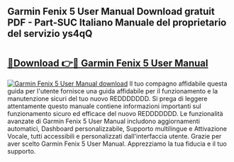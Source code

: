 ## Garmin Fenix 5 User Manual Download gratuit PDF - Part-SUC Italiano Manuale del proprietario del servizio ys4qQ

# <h2><a href="http://df9bmsw.blite.top/?on=Garmin+Fenix+5+User+Manual">🔗Download 👉🔴 Garmin Fenix 5 User Manual</a></h2>

[![Garmin Fenix 5 User Manual download](https://i.imgur.com/lujVjoI.png)](http://df9bmsw.blite.top/?on=Garmin+Fenix+5+User+Manual)
Il tuo compagno affidabile questa guida per l'utente fornisce una guida affidabile per il funzionamento e la manutenzione sicuri del tuo nuovo REDDDDDDD. Si prega di leggere attentamente questo manuale contiene informazioni importanti sul funzionamento sicuro ed efficace del nuovo REDDDDDDD. Le funzionalità avanzate di Garmin Fenix 5 User Manual includono aggiornamenti automatici, Dashboard personalizzabile, Supporto multilingue e Attivazione Vocale, tutti accessibili e personalizzati dall'interfaccia utente. Grazie per aver scelto Garmin Fenix 5 User Manual. Apprezziamo la tua fiducia e il tuo supporto.
